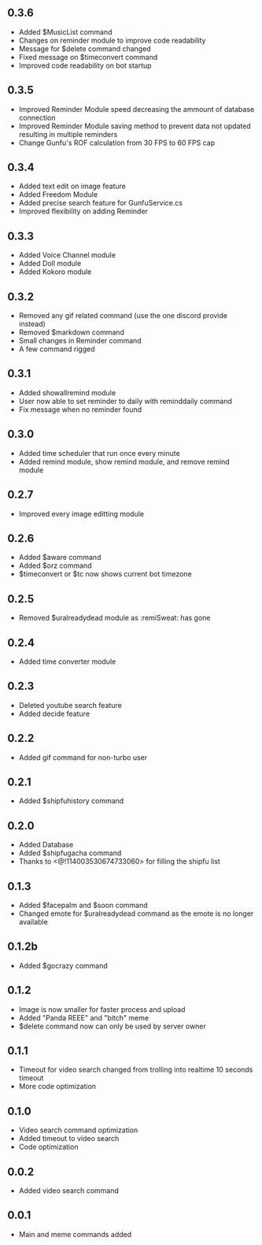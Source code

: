 ## 0.3.6

- Added $MusicList command
- Changes on reminder module to improve code readability
- Message for $delete command changed
- Fixed message on $timeconvert command
- Improved code readability on bot startup

## 0.3.5

- Improved Reminder Module speed decreasing the ammount of database connection
- Improved Reminder Module saving method to prevent data not updated resulting in multiple reminders
- Change Gunfu's ROF calculation from 30 FPS to 60 FPS cap

## 0.3.4

- Added text edit on image feature
- Added Freedom Module
- Added precise search feature for GunfuService.cs
- Improved flexibility on adding Reminder

## 0.3.3

- Added Voice Channel module
- Added Doll module
- Added Kokoro module

## 0.3.2

- Removed any gif related command (use the one discord provide instead)
- Removed $markdown command
- Small changes in Reminder command
- A few command rigged

## 0.3.1

- Added showallremind module
- User now able to set reminder to daily with reminddaily command
- Fix message when no reminder found

## 0.3.0

- Added time scheduler that run once every minute
- Added remind module, show remind module, and remove remind module

## 0.2.7

- Improved every image editting module

## 0.2.6

- Added $aware command
- Added $orz command
- $timeconvert or $tc now shows current bot timezone

## 0.2.5

- Removed $uralreadydead module as :remiSweat: has gone

## 0.2.4

- Added time converter module

## 0.2.3

- Deleted youtube search feature
- Added decide feature

## 0.2.2

- Added gif command for non-turbo user

## 0.2.1

- Added $shipfuhistory command

## 0.2.0

- Added Database
- Added $shipfugacha command
- Thanks to <@!114003530674733060> for filling the shipfu list

## 0.1.3

- Added $facepalm and $soon command
- Changed emote for $uralreadydead command as the emote is no longer available

## 0.1.2b

- Added $gocrazy command

## 0.1.2

- Image is now smaller for faster process and upload
- Added "Panda REEE" and "bitch" meme
- $delete command now can only be used by server owner

## 0.1.1

- Timeout for video search changed from trolling into realtime 10 seconds timeout
- More code optimization

## 0.1.0

- Video search command optimization
- Added timeout to video search
- Code optimization

## 0.0.2

- Added video search command

## 0.0.1

- Main and meme commands added
